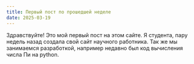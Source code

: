 ```yaml
---
title: Первый пост по прошедшей неделе
date: 2025-03-19
---
```


Здравствуйте! Это мой первый пост на этом сайте. Я студента, пару недель назад создала свой сайт научного работника. Так же мы занимаемся разработкой, например недавно был код вычисления числа Пи на python.